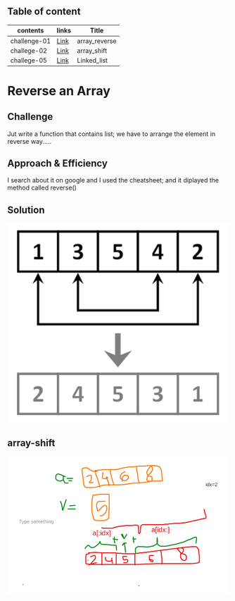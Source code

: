 
## Table of content

|**contents**| **links**             |   **Title**|
|---         |---                     |    ---     |
|  challenge-01 | [Link](/data_structures_and_algorithms/array_reverse/array_reverse.py)    | array_reverse   |
|  challege-02 | [Link](/data_structures_and_algorithms/array_shift/array_shift.py)    |array_shift  |
|  challege-05 | [Link](/data_structures_and_algorithms/challenges/linked_list)    |Linked_list  |


# Reverse an Array
## Challenge
Jut write a function that contains list; we have to arrange the element in reverse way.....

## Approach & Efficiency
I search about it on google and I used the cheatsheet; and it diplayed the method called reverse()

## Solution
![whiteboard-image](./assets/array-reverse.png)


## array-shift 
![whiteboard-image](./assets/array-shift.png)